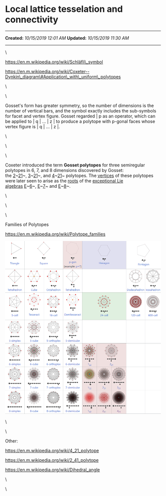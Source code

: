 Local lattice tesselation and connectivity
==========================================

  -------------- -----------------------
  **Created:**   *10/15/2019 12:01 AM*
  **Updated:**   *10/15/2019 11:30 AM*
  -------------- -----------------------

\

https://en.m.wikipedia.org/wiki/Schläfli\_symbol

https://en.m.wikipedia.org/wiki/Coxeter--Dynkin\_diagram\#Application\_with\_uniform\_polytopes

\

\

Gosset\'s form has greater symmetry, so the number of dimensions is the
number of vertical bars, and the symbol exactly includes the sub-symbols
for facet and vertex figure. Gosset regarded \| p as an operator, which
can be applied to \| q \| \... \| z \| to produce a polytope with
p-gonal faces whose vertex figure is \| q \| \... \| z \|.

\

\

\

Coxeter introduced the term **Gosset polytopes** for three semiregular
polytopes in 6, 7, and 8 dimensions discovered by Gosset:
the [2](https://en.m.wikipedia.org/wiki/2_21_polytope "2 21 polytope")~[21](https://en.m.wikipedia.org/wiki/2_21_polytope "2 21 polytope")~, [3](https://en.m.wikipedia.org/wiki/3_21_polytope "3 21 polytope")~[21](https://en.m.wikipedia.org/wiki/3_21_polytope "3 21 polytope")~,
and [4](https://en.m.wikipedia.org/wiki/4_21_polytope "4 21 polytope")~[21](https://en.m.wikipedia.org/wiki/4_21_polytope "4 21 polytope")~ polytopes.
The [vertices](https://en.m.wikipedia.org/wiki/Vertex_(geometry) "Vertex (geometry)") of
these polytopes were later seen to arise as
the [roots](https://en.m.wikipedia.org/wiki/Root_system "Root system") of
the [exceptional Lie
algebras](https://en.m.wikipedia.org/wiki/Exceptional_Lie_algebra "Exceptional Lie algebra") [E](https://en.m.wikipedia.org/wiki/E6_(mathematics) "E6 (mathematics)")~[6](https://en.m.wikipedia.org/wiki/E6_(mathematics) "E6 (mathematics)")~, [E](https://en.m.wikipedia.org/wiki/E7_(mathematics) "E7 (mathematics)")~[7](https://en.m.wikipedia.org/wiki/E7_(mathematics) "E7 (mathematics)")~ and [E](https://en.m.wikipedia.org/wiki/E8_(mathematics) "E8 (mathematics)")~[8](https://en.m.wikipedia.org/wiki/E8_(mathematics) "E8 (mathematics)")~.

\

\

\

Families of Polytopes

<https://en.m.wikipedia.org/wiki/Polytope_families>

![](Local%20lattice%20tesselation%20and%20connectivity_files/image.png)

\

\

Other:

<https://en.m.wikipedia.org/wiki/4_21_polytope>

<https://en.m.wikipedia.org/wiki/2_41_polytope>

<https://en.m.wikipedia.org/wiki/Dihedral_angle>

\

\

 
